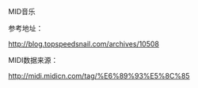 MID音乐

参考地址：

http://blog.topspeedsnail.com/archives/10508

MIDI数据来源：

http://midi.midicn.com/tag/%E6%89%93%E5%8C%85